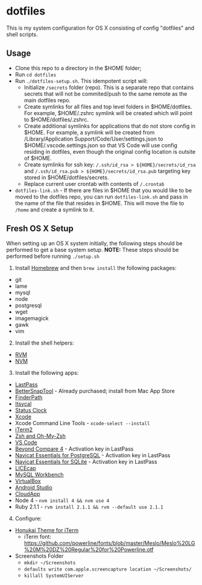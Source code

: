# dotfiles

This is my system configuration for OS X consisting of config "dotfiles" and shell scripts.

## Usage

- Clone this repo to a directory in the $HOME folder;
- Run `cd dotfiles`
- Run `./dotfiles-setup.sh`.  This idempotent script will:
  - Initialize `/secrets` folder (repo).  This is a separate repo that contains secrets that will not be commited/push to the same remote as the main dotfiles repo. 
  - Create symlinks for all files and top level folders in $HOME/dotfiles.  For example, $HOME/.zshrc symlink will be created which will point to $HOME/dotfiles/.zshrc. 
  - Create additional symlinks for applications that do not store config in $HOME.  For example, a symlink will be created from /Library/Application Support/Code/User/settings.json to $HOME/.vscode.settings.json so that VS Code will use config residing in dotfiles, even though the original config location is outsite of $HOME.
  - Create symlinks for ssh key: `/.ssh/id_rsa > ${HOME}/secrets/id_rsa` and `/.ssh/id_rsa.pub > ${HOME}/secrets/id_rsa.pub` targeting key stored in $HOME/dotfiles/secrets.
  - Replace current user crontab with contents of `/.crontab`
- `dotfiles-link.sh` -  If there are files in $HOME that you would like to be moved to the dotfiles repo, you can run `dotfiles-link.sh` and pass in the name of the file that resides in $HOME.  This will move the file to `/home` and create a symlink to it. 

## Fresh OS X Setup

When setting up an OS X system initially, the following steps should be performed to get a base system setup.  **NOTE:** These steps should be performed before running `./setup.sh`
 
1. Install [Homebrew](http://brew.sh/) and then `brew install` the following packages:
  - git
  - lame
  - mysql
  - node
  - postgresql
  - wget
  - imagemagick
  - gawk
  - vim
2. Install the shell helpers:
  - [RVM](https://rvm.io/rvm/install)
  - [NVM](https://github.com/creationix/nvm)
3. Install the following apps:
  - [LastPass](https://lastpass.com/)
  - [BetterSnapTool](https://itunes.apple.com/us/app/bettersnaptool/id417375580?mt=12) - Already purchased; install from Mac App Store
  - [FinderPath](https://bahoom.com/finderpath/)
  - [Itsycal](https://www.mowglii.com/itsycal/)
  - [Status Clock](https://itunes.apple.com/us/app/status-clock/id552792489?mt=12)
  - [Xcode](https://itunes.apple.com/us/app/xcode/id497799835?ls=1&mt=12)
  - Xcode Command Line Tools - `xcode-select --install`
  - [iTerm2](https://www.iterm2.com/downloads.html)
  - [Zsh and Oh-My-Zsh](https://github.com/robbyrussell/oh-my-zsh/wiki/Installing-ZSH)
  - [VS Code](https://code.visualstudio.com/docs?dv=osx)
  - [Beyond Compare 4](http://www.scootersoftware.com/download.php) - Activation key in LastPass
  - [Navicat Essentials for PostgreSQL](https://www.navicat.com/download/navicat-essentials) - Activation key in LastPass
  - [Navicat Essentials for SQLite](https://www.navicat.com/download/navicat-essentials) - Activation key in LastPass
  - [LICEcap](http://www.cockos.com/licecap/)
  - [MySQL Workbench](https://www.mysql.com/products/workbench/)
  - [VirtualBox](https://www.virtualbox.org/wiki/Downloads)
  - [Android Studio](https://developer.android.com/studio/index.html)
  - [CloudApp](https://www.getcloudapp.com/)
  - Node 4 - `nvm install 4 && nvm use 4`
  - Ruby 2.1.1 - `rvm install 2.1.1 && rvm --default use 2.1.1`
4. Configure:
  - [Honukai Theme for iTerm](https://github.com/bradyholt/honukai-iterm-zsh)
    - iTerm font: https://github.com/powerline/fonts/blob/master/Meslo/Meslo%20LG%20M%20DZ%20Regular%20for%20Powerline.otf
  - Screenshots Folder
    - `mkdir ~/Screenshots`
    - `defaults write com.apple.screencapture location ~/Screenshots/`
    - `killall SystemUIServer`
